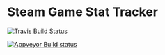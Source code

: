 Steam Game Stat Tracker
=======================

[![Travis Build Status](https://travis-ci.org/rgooler/steam-game-stat-tracker.svg?branch=master)](https://travis-ci.org/rgooler/steam-game-stat-tracker)

[![Appveyor Build status](https://ci.appveyor.com/api/projects/status/e8v2jfpdwea1bok7?svg=true)](https://ci.appveyor.com/project/rgooler/steam-game-stat-tracker)